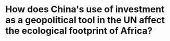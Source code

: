 # How does China's use of investment as a geopolitical tool in the UN affect the ecological footprint of Africa?
